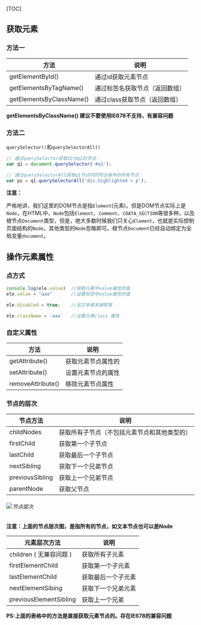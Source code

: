 [TOC]



## 获取元素

### 方法一

| 方法                       | 说明                |
| ------------------------ | ----------------- |
| getElementById()         | 通过id获取元素节点        |
| getElementsByTagName()   | 通过标签名获取节点（返回数组）   |
| getElementsByClassName() | 通过class获取节点（返回数组） |

**getElementsByClassName() 建议不要使用IE678不支持，有兼容问题**



### 方法二

`querySelector()`和`querySelectorAll()`

```javascript
// 通过querySelector获取ID为q1的节点：
var q1 = document.querySelector('#q1');

// 通过querySelectorAll获取q1节点内的符合条件的所有节点：
var ps = q1.querySelectorAll('div.highlighted > p');
```



**注意：**

严格地讲，我们这里的DOM节点是指`Element`(元素)，但是DOM节点实际上是`Node`，在HTML中，`Node`包括`Element`、`Comment`、`CDATA_SECTION`等很多种，以及根节点`Document`类型，但是，绝大多数时候我们只关心`Element`，也就是实际控制页面结构的`Node`，其他类型的`Node`忽略即可。根节点`Document`已经自动绑定为全局变量`document`。



## 操作元素属性

 ### 点方式

```javascript
console.log(ele.value)  //获取元素中value属性的值
ele.value = "aaa"  		//设置标签中value属性的值

ele.disabled = true;	//该文本框本被禁用

ele.className = 'aaa'	//设置元素class 属性
```



### 自定义属性

| 方法                | 说明        |
| ----------------- | --------- |
| getAttribute()    | 获取元素节点属性的 |
| setAttribute()    | 设置元素节点的属性 |
| removeAttribute() | 移除元素节点属性  |



### 节点的层次

| 节点方法            | 说明                     |
| --------------- | ---------------------- |
| childNodes      | 获取所有子节点（不包括元素节点和其他类型的） |
| firstChild      | 获取第一个子节点               |
| lastChild       | 获取最后一个子节点              |
| nextSibling     | 获取下一个兄弟节点              |
| previousSibling | 获取上一个兄弟节点              |
| parentNode      | 获取父节点                  |

###### ![节点层次](E:\博客文档\DOM\节点层次.jpg)

**注意：上面的节点层次图，是指所有的节点，如文本节点也可以是Node**



| 元素层次方法                 | 说明        |
| ---------------------- | --------- |
| children  ( 无兼容问题 )    | 获取所有子元素   |
| firstElementChild      | 获取第一个子元素  |
| lastElementChild       | 获取最后一个子元素 |
| nextElementSibing      | 获取下一个兄弟元素 |
| previousElementSibling | 获取上一个兄弟   |

**PS:上面的表格中的方法是直接获取元素节点的。存在IE678的兼容问题**







